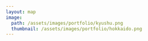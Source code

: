 ```yaml
---
layout: map
image:
  path: /assets/images/portfolio/kyushu.png
  thumbnail: /assets/images/portfolio/hokkaido.png
---
```

